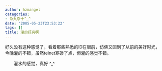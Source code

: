```yaml
---
author: hzmangel
categories:
- 杂九杂十^_^
date: '2005-05-23T23:53:22'
tags: []
title: 灌的好爽啊
---
```

好久没有这种感觉了，看着那些熟悉的ID在眼前，仿佛又回到了从前的美好时光，今晚灌的不错，虽然telnet寒碜了点，但灌的感觉不错。

　　灌水的感觉，真好 ^_^